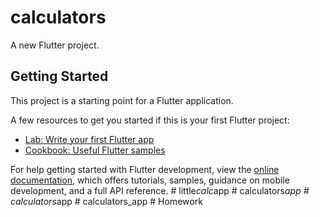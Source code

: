 # calculators

A new Flutter project.

## Getting Started

This project is a starting point for a Flutter application.

A few resources to get you started if this is your first Flutter project:

- [Lab: Write your first Flutter app](https://docs.flutter.dev/get-started/codelab)
- [Cookbook: Useful Flutter samples](https://docs.flutter.dev/cookbook)

For help getting started with Flutter development, view the
[online documentation](https://docs.flutter.dev/), which offers tutorials,
samples, guidance on mobile development, and a full API reference.
#   l i t t l e _ c a l c _ a p p  
 #   c a l c u l a t o r s _ a p p  
 #   c a l c u l a t o r s _ a p p  
 #   c a l c u l a t o r s _ a p p  
 #   H o m e w o r k  
 